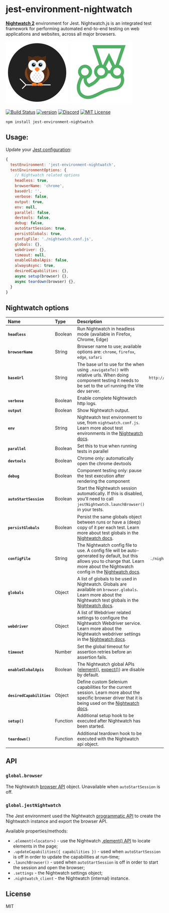 # jest-environment-nightwatch
**[Nightwatch 2](https://v2.nightwatchjs.org)** environment for Jest. Nightwatch.js is an integrated test framework for performing automated end-to-end testing on web applications and websites, across all major browsers.

<p>
  <img alt="Nightwatch.js Schematic Logo" src=".github/assets/nightwatch-logo.svg" width=200 />
  <img alt="Cucumber.js Schematic Logo" src=".github/assets/jest-logo.png" width=200 />
</p>


[![Build Status][build-badge]][build]
[![version][version-badge]][package]
[![Discord][discord-badge]][discord]
[![MIT License][license-badge]][license]

```
npm install jest-environment-nightwatch
```

## Usage:
Update your [Jest configuration](https://jestjs.io/docs/configuration):

```js
{
  testEnvironment: 'jest-environment-nightwatch',
  testEnvironmentOptions: {
    // Nightwatch related options
    headless: true,
    browserName: 'chrome',
    baseUrl: '',
    verbose: false,  
    output: true,
    env: null, 
    parallel: false,
    devtools: false,
    debug: false,
    autoStartSession: true,
    persistGlobals: true,
    configFile: './nightwatch.conf.js',
    globals: {}, 
    webdriver: {},
    timeout: null,
    enableGlobalApis: false,
    alwaysAsync: true,
    desiredCapabilities: {},
    async setup(browser) {},
    async teardown(browser) {},
  }
}
```

## Nightwatch options

| Name| Type | Description | Default |
|:--- | :--- | :--- | :---: |
| **`headless`**| Boolean  | Run Nightwatch in headless mode (available in Firefox, Chrome, Edge) | `true` | 
| **`browserName`** | String  | Browser name to use; available options are: `chrome`, `firefox`, `edge`, `safari` | none | 
| **`baseUrl`** | String  | The base url to use for the when using `.navigateTo()` with relative urls. When doing component testing it needs to be set to the url running the Vite dev server. | `http://localhost:3000` | 
| **`verbose`** | Boolean  | Enable complete Nightwatch http logs. | `false` |
| **`output`** | Boolean  | Show Nightwatch output. | `true` |
| **`env`** | String  | Nightwatch test environment to use, from `nightwatch.conf.js`. Learn more about test environments in the [Nightwatch docs](https://v2.nightwatchjs.org/guide/using-nightwatch/concepts.html#defining-test-environments). | none |
| **`parallel`** | Boolean  | Set this to true when running tests in parallel | `false` |
| **`devtools`** | Boolean  | Chrome only: automatically open the chrome devtools | `false` |
| **`debug`** | Boolean  | Component testing only: pause the test execution after rendering the component | `false` |
| **`autoStartSession`** | Boolean  | Start the Nightwatch session automatically. If this is disabled, you'll need to call `jestNightwatch.launchBrowser()` in your tests. | `true` |
| **`persistGlobals`** | Boolean  | Persist the same globals object between runs or have a (deep) copy of it per each test. Learn more about test globals in the [Nightwatch docs](https://v2.nightwatchjs.org/guide/using-nightwatch/concepts.html#using-test-globals).| `true` |
| **`configFile`** | String  | The Nightwatch config file to use. A config file will be auto-generated by default, but this allows you to change that. Learn more about the Nightwatch config in the [Nightwatch docs](https://v2.nightwatchjs.org/guide/configuration/overview.html). | `./nightwatch.conf.js` |
| **`globals`** | Object  | A list of globals to be used in Nightwatch. Globals are available on `browser.globals`. Learn more about the Nightwatch test globals in the [Nightwatch docs](https://v2.nightwatchjs.org/guide/using-nightwatch/external-globals.html). | none |
| **`webdriver`** | Object  | A list of Webdriver related settings to configure the Nightwatch Webdriver service. Learn more about the Nightwatch webdriver settings in the [Nightwatch docs](https://v2.nightwatchjs.org/guide/configuration/settings.html#webdriver-settings). | none |
| **`timeout`** | Number  | Set the global timeout for assertion retries before an assertion fails.  | `5000` |
| **`enableGlobalApis`** | Boolean  | The Nightwatch global APIs ([element()](https://v2.nightwatchjs.org/api/element/), [expect()](https://v2.nightwatchjs.org/api/expect/)) are disable by default. | `false` |
| **`desiredCapabilities`** | Object  | Define custom Selenium capabilities for the current session. Learn more about the specific browser driver that it is being used on the [Nightwatch docs](https://v2.nightwatchjs.org/guide/browser-drivers-setup/). | none |
| **`setup()`** | Function  | Additional setup hook to be executed after Nightwatch has been started. | none |
| **`teardown()`** | Function  | Additional teardown hook to be executed with the Nightwatch api object. | none |

## API

### `global.browser`

The Nightwatch [browser API](https://v2.nightwatchjs.org/api/#the-browser-object) object. Unavailable when `autoStartSession` is off.


### `global.jestNightwatch`

The Jest environment used the Nightwatch [programmatic API](https://v2.nightwatchjs.org/api/programmatic/) to create the Nightwatch instance and export the browser API. 

Available properties/methods:
- `.element(<locator>)` - use the Nightwatch [.element() API](https://v2.nightwatchjs.org/api/element/) to locate elements in the page;
- `.updateCapabilities({ capabilities })` - used when `autoStartSession` is off in order to update the capabilities at run-time;
- `.launchBrowser()` - used when `autoStartSession` is off in order to start the session and open the browser;
- `.settings` - the Nightwatch settings object;
- `.nightwatch_client` - the Nightwatch (internal) instance.


## License
MIT

[build-badge]: https://github.com/nightwatchjs/jest-environment-nightwatch/actions/workflows/node.js.yml/badge.svg?branch=main
[build]: https://github.com/nightwatchjs/jest-environment-nightwatch/actions/workflows/node.js.yml
[version-badge]: https://img.shields.io/npm/v/jest-environment-nightwatch.svg?style=flat-square
[package]: https://www.npmjs.com/package/jest-environment-nightwatch
[license-badge]: https://img.shields.io/npm/l/jest-environment-nightwatch.svg?style=flat-square
[license]: https://github.com/nightwatchjs/jest-environment-nightwatch/blob/main/LICENSE
[discord-badge]: https://img.shields.io/discord/618399631038218240.svg?color=7389D8&labelColor=6A7EC2&logo=discord&logoColor=ffffff&style=flat-square
[discord]: https://discord.gg/SN8Da2X
